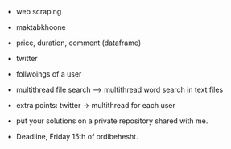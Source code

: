 + web scraping
 + maktabkhoone
 + price, duration, comment (dataframe)
+ twitter
 + follwoings of a  user

+ multithread file search --> multithread word search in text files
 
+ extra points: twitter -> multithread for each user


+ put your solutions on a private repository shared with me.
+ Deadline, Friday 15th of ordibehesht. 
